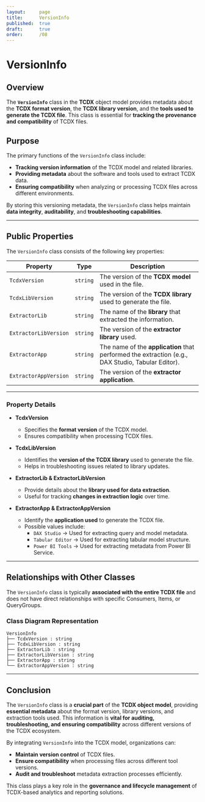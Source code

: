 ```yaml
---
layout:     page
title:      VersionInfo
published:  true
draft:      true
order:      /08
---
```


# **VersionInfo**

## **Overview**
The **`VersionInfo`** class in the **TCDX** object model provides metadata about the **TCDX format version**, the **TCDX library version**, and the **tools used to generate the TCDX file**. This class is essential for **tracking the provenance and compatibility** of TCDX files.

## **Purpose**
The primary functions of the `VersionInfo` class include:
- **Tracking version information** of the TCDX model and related libraries.
- **Providing metadata** about the software and tools used to extract TCDX data.
- **Ensuring compatibility** when analyzing or processing TCDX files across different environments.

By storing this versioning metadata, the `VersionInfo` class helps maintain **data integrity**, **auditability**, and **troubleshooting capabilities**.

---

## **Public Properties**
The `VersionInfo` class consists of the following key properties:

| **Property**           | **Type**    | **Description**  |
|------------------------|------------|------------------|
| `TcdxVersion`         | `string`    | The version of the **TCDX model** used in the file. |
| `TcdxLibVersion`      | `string`    | The version of the **TCDX library** used to generate the file. |
| `ExtractorLib`        | `string`    | The name of the **library** that extracted the information. |
| `ExtractorLibVersion` | `string`    | The version of the **extractor library** used. |
| `ExtractorApp`        | `string`    | The name of the **application** that performed the extraction (e.g., DAX Studio, Tabular Editor). |
| `ExtractorAppVersion` | `string`    | The version of the **extractor application**. |

---

### **Property Details**
- **TcdxVersion**  
  - Specifies the **format version** of the TCDX model.
  - Ensures compatibility when processing TCDX files.

- **TcdxLibVersion**  
  - Identifies the **version of the TCDX library** used to generate the file.
  - Helps in troubleshooting issues related to library updates.

- **ExtractorLib & ExtractorLibVersion**  
  - Provide details about the **library used for data extraction**.
  - Useful for tracking **changes in extraction logic** over time.

- **ExtractorApp & ExtractorAppVersion**  
  - Identify the **application used** to generate the TCDX file.
  - Possible values include:
    - `DAX Studio` → Used for extracting query and model metadata.
    - `Tabular Editor` → Used for extracting tabular model structure.
    - `Power BI Tools` → Used for extracting metadata from Power BI Service.

---

## **Relationships with Other Classes**
The `VersionInfo` class is typically **associated with the entire TCDX file** and does not have direct relationships with specific Consumers, Items, or QueryGroups.

### **Class Diagram Representation**
```
VersionInfo
├── TcdxVersion : string
├── TcdxLibVersion : string
├── ExtractorLib : string
├── ExtractorLibVersion : string
├── ExtractorApp : string
└── ExtractorAppVersion : string
```

---

## **Conclusion**
The `VersionInfo` class is a **crucial part** of the **TCDX object model**, providing **essential metadata** about the format version, library versions, and extraction tools used. This information is **vital for auditing, troubleshooting, and ensuring compatibility** across different versions of the TCDX ecosystem.

By integrating `VersionInfo` into the TCDX model, organizations can:
- **Maintain version control** of TCDX files.
- **Ensure compatibility** when processing files across different tool versions.
- **Audit and troubleshoot** metadata extraction processes efficiently.

This class plays a key role in the **governance and lifecycle management** of TCDX-based analytics and reporting solutions.


